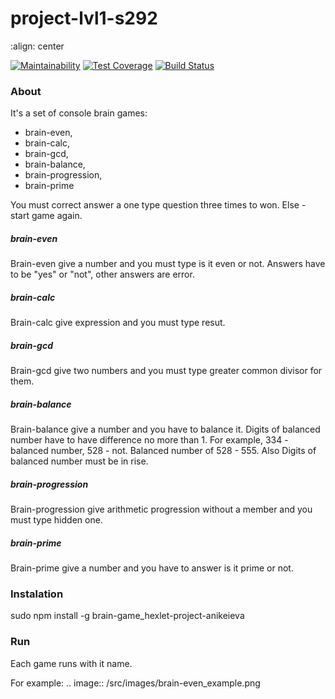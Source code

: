# project-lvl1-s292
:align: center

[![Maintainability](https://api.codeclimate.com/v1/badges/8d7c4fe4628d8cc1564d/maintainability)](https://codeclimate.com/github/anikeieva/project-lvl1-s292/maintainability)
[![Test Coverage](https://api.codeclimate.com/v1/badges/8d7c4fe4628d8cc1564d/test_coverage)](https://codeclimate.com/github/anikeieva/project-lvl1-s292/test_coverage)
[![Build Status](https://travis-ci.org/anikeieva/project-lvl1-s292.svg?branch=master)](https://travis-ci.org/anikeieva/project-lvl1-s292)

### About
It's a set of console brain games:
- brain-even,
- brain-calc,
- brain-gcd,
- brain-balance,
- brain-progression,
- brain-prime

You must correct answer a one type question three times to won. Else - start game again.

##### brain-even

Brain-even give a number and you must type is it even or not. Answers have to be "yes" or "not", other answers are error.

##### brain-calc

Brain-calc give expression and you must type resut.

##### brain-gcd

Brain-gcd give two numbers and you must type greater common divisor for them.

##### brain-balance

Brain-balance give a number and you have to balance it. Digits of balanced number have to have difference no more than 1.
For example, 334 - balanced number, 528 - not. Balanced number of 528 - 555. Also Digits of balanced number must be in rise.

##### brain-progression

Brain-progression give arithmetic progression without a member and you must type hidden one.

##### brain-prime

Brain-prime give a number and you have to answer is it prime or not.

### Instalation

sudo npm install -g brain-game_hexlet-project-anikeieva

### Run

Each game runs with it name.

For example:
.. image:: /src/images/brain-even_example.png
